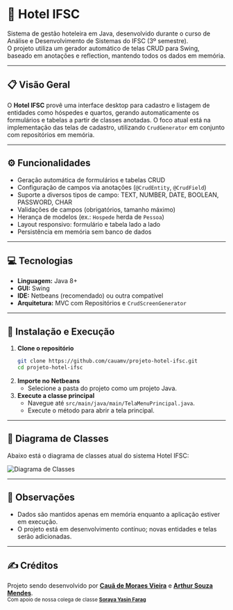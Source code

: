 # 🏨 Hotel IFSC

Sistema de gestão hoteleira em Java, desenvolvido durante o curso de Análise e Desenvolvimento de Sistemas do IFSC (3º semestre).  
O projeto utiliza um gerador automático de telas CRUD para Swing, baseado em anotações e reflection, mantendo todos os dados em memória.

---

## 📋 Visão Geral

O **Hotel IFSC** provê uma interface desktop para cadastro e listagem de entidades como hóspedes e quartos, gerando automaticamente os formulários e tabelas a partir de classes anotadas. O foco atual está na implementação das telas de cadastro, utilizando `CrudGenerator` em conjunto com repositórios em memória.

---

## ⚙️ Funcionalidades

- Geração automática de formulários e tabelas CRUD
- Configuração de campos via anotações (`@CrudEntity`, `@CrudField`)
- Suporte a diversos tipos de campo: TEXT, NUMBER, DATE, BOOLEAN, PASSWORD, CHAR
- Validações de campos (obrigatórios, tamanho máximo)
- Herança de modelos (ex.: `Hospede` herda de `Pessoa`)
- Layout responsivo: formulário e tabela lado a lado
- Persistência em memória sem banco de dados

---

## 💻 Tecnologias

- **Linguagem:** Java 8+
- **GUI:** Swing
- **IDE:** Netbeans (recomendado) ou outra compatível
- **Arquitetura:** MVC com Repositórios e `CrudScreenGenerator`

---

## 🏁 Instalação e Execução

1. **Clone o repositório**  
   ```bash
   git clone https://github.com/cauamv/projeto-hotel-ifsc.git
   cd projeto-hotel-ifsc
   ```
2. **Importe no Netbeans**  
   - Selecione a pasta do projeto como um projeto Java.
3. **Execute a classe principal**  
   - Navegue até `src/main/java/main/TelaMenuPrincipal.java`.
   - Execute o método para abrir a tela principal.

---

## 📐 Diagrama de Classes

Abaixo está o diagrama de classes atual do sistema Hotel IFSC:

![Diagrama de Classes](https://i.postimg.cc/26q12Hvs/Diagram-de-Classes-Hotel.jpg)

---

## 📌 Observações

- Dados são mantidos apenas em memória enquanto a aplicação estiver em execução.
- O projeto está em desenvolvimento contínuo; novas entidades e telas serão adicionadas.

---

## ✍️ Créditos
Projeto sendo desenvolvido por [**Cauã de Moraes Vieira**](https://www.linkedin.com/in/cauamv/) e [**Arthur Souza Mendes**](https://www.linkedin.com/in/arthur-souza-mendes-078653252/).  
<sub>Com apoio de nossa colega de classe [**Soraya Yasin Farag**](https://www.linkedin.com/in/soraya-y-2a835122b/)</sub>

